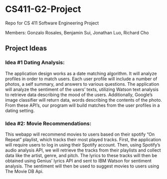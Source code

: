 # CS411-G2-Project

Repo for CS 411 Software Engineering Project

Members: Gonzalo Rosales, Benjamin Sui, Jonathan Luo, Richard Cho

## Project Ideas

### Idea #1 Dating Analysis:
The application design works as a date matching algorithm. It will analyze profiles in order to match users. Each user profile will include a number of photos, a self summary, and answers to various questions. The application will analyze the sentiment of the users’ texts, utilizing Watson text analysis to retrieve data describing the mood of the users. Additionally, Google’s image classifier will return data, words describing the contents of the photo. From these API’s, our program will build matches from the user profiles in a dating setting.

### Idea #2: Movie Recommendations: 
This webapp will recommend movies to users based on their spotify “On Repeat” playlist, which tracks their most played tracks. First, the application will require users to log in using their Spotify account. Then, using Spotify’s audio analysis API, we will retrieve the tracks from their playlists and collect data like the artist, genre, and pitch. The lyrics to these tracks will then be obtained using Genius’ lyrics API and sent to IBM Watson for sentiment analysis. The sentiment will then be used to suggest movies to users using The Movie DB Api. 